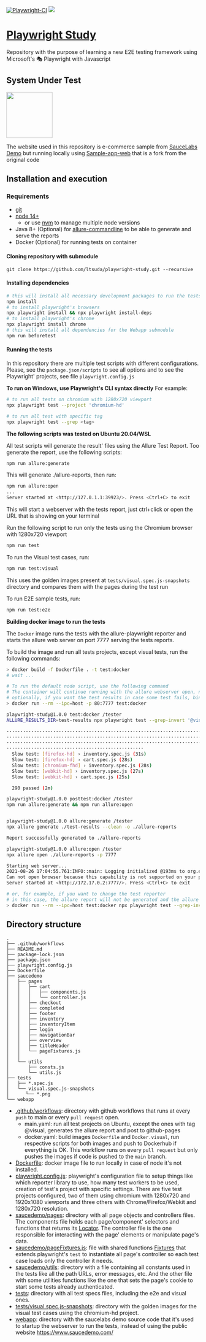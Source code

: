 [![Playwright-CI](https://github.com/ltsuda/playwright-study/actions/workflows/main.yml/badge.svg)](https://github.com/ltsuda/playwright-study/actions/workflows/main.yml)
[![](https://img.shields.io/badge/README-Portuguese%7CBR-blue)](https://github.com/ltsuda/playwright-study/blob/main/README-ptbr.md)

# [Playwright Study](https://playwright.dev/)

Repository with the purpose of learning a new E2E testing framework using Microsoft's 🎭 Playwright with Javascript

## System Under Test

<a href="https://www.saucedemo.com/">
<img src="https://www.saucedemo.com/static/media/Login_Bot_graphic.20658452.png" width=120>
</a>

The website used in this repository is e-commerce sample from [SauceLabs Demo](https://www.saucedemo.com/) but running locally using [Sample-app-web](https://github.com/ltsuda/sample-app-web) that is a fork from the original code


## Installation and execution

### Requirements
 - [git](https://git-scm.com/downloads)
 - [node 14+](https://nodejs.org/en/)
   - or use [nvm](https://github.com/nvm-sh/nvm) to manage multiple node versions
 - Java 8+ (Optional) for [allure-commandline](https://github.com/allure-framework/allure-npm#:~:text=Allure%20Commandline%20is%20a%20tool%20to%20generate%20Allure,you%20can%20get%20it%20installed%20directly%20from%20NPM.) to be able to generate and serve the reports
 - Docker (Optional) for running tests on container

#### Cloning repository with submodule

```text
git clone https://github.com/ltsuda/playwright-study.git --recursive
```

#### Installing dependencies
```bash
# this will install all necessary development packages to run the tests. See package.json to see all packages installed
npm install
# to install playwright's browsers
npx playwright install && npx playwright install-deps
# to install playwright's chrome
npx playwright install chrome
# this will install all dependencies for the Webapp submodule
npm run beforetest
```

#### Running the tests
In this repository there are multiple test scripts with different configurations. Please, see the `package.json/scripts` to see all options and to see the Playwright' projects, see file `playwright.config.js`

**To run on Windows, use Playwright's CLI syntax directly**
For example:
```bash
# to run all tests on chromium with 1280x720 viewport
npx playwright test --project 'chromium-hd'

# to run all test with specific tag
npx playwright test --grep <tag>
```

**The following scripts was tested on Ubuntu 20.04/WSL**

All test scripts will generate the result' files using the Allure Test Report. Too generate the report, use the following scripts:
```bash
npm run allure:generate
```
This will generate ./allure-reports, then run:
```bash
npm run allure:open
...
Server started at <http://127.0.1.1:39923/>. Press <Ctrl+C> to exit
```
This will start a webserver with the tests report, just ctrl+click or open the URL that is showing on your terminal


Run the following script to run only the tests using the Chromium browser with 1280x720 viewport
```bash
npm run test
```

To run the Visual test cases, run:
```bash
npm run test:visual
```
This uses the golden images present at `tests/visual.spec.js-snapshots` directory and compares them with the pages during the test run

To run E2E sample tests, run:
```bash
npm run test:e2e
```

**Building docker image to run the tests**

The `Docker` image runs the tests with the allure-playwright reporter and starts the allure web server on port 7777 serving the tests reports.

To build the image and run all tests projects, except visual tests, run the following commands:
```bash
> docker build -f Dockerfile . -t test:docker
# wait ...

# To run the default node script, use the following command
# The container will continue running with the allure webserver open, navigate to http://localhost to see the test reports and press CTRL+C to stop the webserver and remove the container
# optionally, if you want the test results in case some test fails, bind a volume to host with "-v /fullpath:/tester/test-results/" on the docker command
> docker run --rm --ipc=host -p 80:7777 test:docker

playwright-study@1.0.0 test:docker /tester
ALLURE_RESULTS_DIR=test-results npx playwright test --grep-invert '@visual' --reporter=dot,allure-playwright

················································································
················································································
················································································
··················································
  Slow test: [firefox-hd] › inventory.spec.js (31s)
  Slow test: [firefox-hd] › cart.spec.js (28s)
  Slow test: [chromium-fhd] › inventory.spec.js (28s)
  Slow test: [webkit-hd] › inventory.spec.js (27s)
  Slow test: [webkit-hd] › cart.spec.js (25s)

  290 passed (2m)

playwright-study@1.0.0 posttest:docker /tester
npm run allure:generate && npm run allure:open


playwright-study@1.0.0 allure:generate /tester
npx allure generate ./test-results --clean -o ./allure-reports

Report successfully generated to ./allure-reports

playwright-study@1.0.0 allure:open /tester
npx allure open ./allure-reports -p 7777

Starting web server...
2021-08-26 17:04:55.761:INFO::main: Logging initialized @193ms to org.eclipse.jetty.util.log.StdErrLog
Can not open browser because this capability is not supported on your platform. You can use the link below to open the report manually.
Server started at <http://172.17.0.2:7777/>. Press <Ctrl+C> to exit

# or, for example, if you want to change the test reporter
# in this case, the allure report will not be generated and the allure server will not run
> docker run --rm --ipc=host test:docker npx playwright test --grep-invert '@visual' --project 'chromium-hd' --reporter=list
```

## Directory structure
```text
.
├── .github/workflows
├── README.md
├── package-lock.json
├── package.json
├── playwright.config.js
├── Dockerfile
├── saucedemo
│   ├── pages
│   │   ├── cart
│   │   │   ├── components.js
│   │   │   └── controller.js
│   │   ├── checkout
│   │   ├── completed
│   │   ├── footer
│   │   ├── inventory
│   │   ├── inventoryItem
│   │   ├── login
│   │   ├── navigationBar
│   │   ├── overview
│   │   ├── titleHeader
│   │   └── pageFixtures.js
│   │
│   └── utils
│       ├── consts.js
│       └── utils.js
├── tests
│   ├── *.spec.js
│   └── visual.spec.js-snapshots
│      └── *.png
└── webapp
```
 - [.github/workflows](https://github.com/ltsuda/playwright-study/tree/main/.github/workflows): directory with github workflows that runs at every `push` to main or every `pull request` open.
   - main.yaml: run all test projects on Ubuntu, except the ones with tag @visual, generates the allure report and post to github-pages
   - docker.yaml: build images `Dockerfile` and `Docker.visual`, run respective scripts for both images and push to Dockerhub if everything is OK. This workflow runs on every `pull request` but only pushes the images if code is pushed to the `main` branch.
 - [Dockerfile](https://github.com/ltsuda/playwright-study/blob/main/Dockerfile): docker image file to run locally in case of node it's not installed.
 - [playwright.config.js](https://github.com/ltsuda/playwright-study/blob/main/playwright.config.js): playwright's configuration file to setup things like which reporter library to use, how many test workers to be used, creation of test's project with specific settings. There are five test projects configured, two of them using chromium with 1280x720 and 1920x1080 viewports and three others with Chrome/Firefox/Webkit and 1280x720 resolution.
 - [saucedemo/pages](https://github.com/ltsuda/playwright-study/tree/main/saucedemo/pages): directory with all page objects and controllers files. The components file holds each page/component' selectors and functions that returns its [Locator](https://playwright.dev/docs/api/class-locator). The controller file is the one responsible for interacting with the page' elements or manipulate page's data.
 - [saucedemo/pageFixtures.js](https://github.com/ltsuda/playwright-study/blob/main/saucedemo/pages/pageFixtures.js): file with shared functions [Fixtures](https://playwright.dev/docs/test-fixtures) that extends playwright's `test` to instantiate all page's controller so each test case loads only the controller it needs.
 - [saucedemo/utils](https://github.com/ltsuda/playwright-study/tree/main/saucedemo/utils): directory with a file containing all constants used in the tests like all the path URLs, error messages, etc. And the other file with some utilities functions like the one that sets the page's cookie to start some tests already authenticated.
 - [tests](https://github.com/ltsuda/playwright-study/tree/main/tests): directory with all test specs files, including the e2e and visual ones.
 - [tests/visual.spec.js-snapshots](https://github.com/ltsuda/playwright-study/tree/main/tests/visual.spec.js-snapshots): directory with the golden images for the visual test cases using the chromium-hd project.
 - [webapp](https://github.com/ltsuda/playwright-study/tree/main/webapp): directory with the saucelabs demo source code that it's used to startup the webserver to run the tests, instead of using the public website https://www.saucedemo.com/
